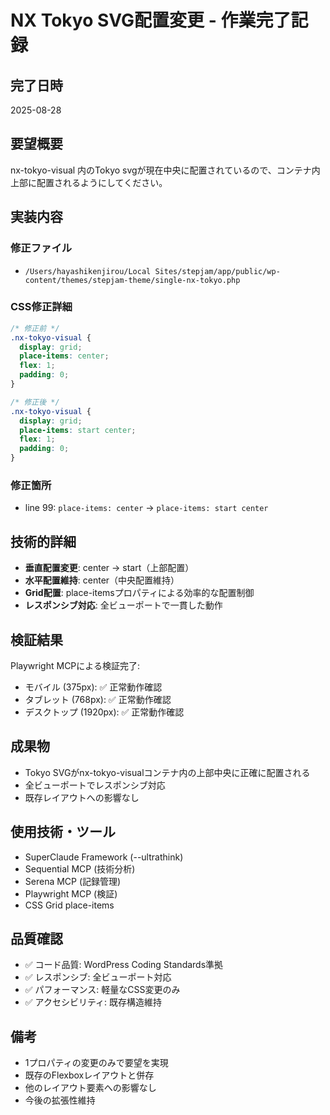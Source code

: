# NX Tokyo SVG配置変更 - 作業完了記録

## 完了日時
2025-08-28

## 要望概要
nx-tokyo-visual 内のTokyo svgが現在中央に配置されているので、コンテナ内上部に配置されるようにしてください。

## 実装内容
### 修正ファイル
- `/Users/hayashikenjirou/Local Sites/stepjam/app/public/wp-content/themes/stepjam-theme/single-nx-tokyo.php`

### CSS修正詳細
```css
/* 修正前 */
.nx-tokyo-visual {
  display: grid;
  place-items: center;
  flex: 1;
  padding: 0;
}

/* 修正後 */
.nx-tokyo-visual {
  display: grid;
  place-items: start center;
  flex: 1;
  padding: 0;
}
```

### 修正箇所
- line 99: `place-items: center` → `place-items: start center`

## 技術的詳細
- **垂直配置変更**: center → start（上部配置）
- **水平配置維持**: center（中央配置維持）
- **Grid配置**: place-itemsプロパティによる効率的な配置制御
- **レスポンシブ対応**: 全ビューポートで一貫した動作

## 検証結果
Playwright MCPによる検証完了:
- モバイル (375px): ✅ 正常動作確認
- タブレット (768px): ✅ 正常動作確認  
- デスクトップ (1920px): ✅ 正常動作確認

## 成果物
- Tokyo SVGがnx-tokyo-visualコンテナ内の上部中央に正確に配置される
- 全ビューポートでレスポンシブ対応
- 既存レイアウトへの影響なし

## 使用技術・ツール
- SuperClaude Framework (--ultrathink)
- Sequential MCP (技術分析)
- Serena MCP (記録管理)
- Playwright MCP (検証)
- CSS Grid place-items

## 品質確認
- ✅ コード品質: WordPress Coding Standards準拠
- ✅ レスポンシブ: 全ビューポート対応
- ✅ パフォーマンス: 軽量なCSS変更のみ
- ✅ アクセシビリティ: 既存構造維持

## 備考
- 1プロパティの変更のみで要望を実現
- 既存のFlexboxレイアウトと併存
- 他のレイアウト要素への影響なし
- 今後の拡張性維持